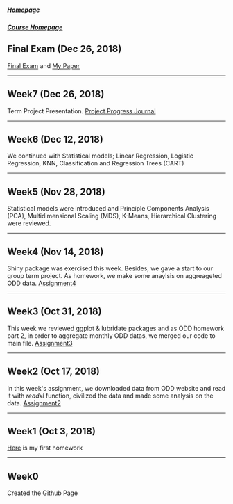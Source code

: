 ##### [Homepage](https://emrekemerci.github.io/EmreKemerci/)			
##### [Course Homepage](https://mef-bda503.github.io/)	
## Final Exam (Dec 26, 2018)
[Final Exam](Final/FinalExam.pdf) and [My Paper]()

***
## Week7 (Dec 26, 2018)
Term Project Presentation. [Project Progress Journal](https://mef-bda503.github.io/gpj18-group_four/)

***
## Week6 (Dec 12, 2018)
We continued with Statistical models; Linear Regression, Logistic Regression, KNN, Classification and Regression Trees (CART)

***
## Week5 (Nov 28, 2018)
Statistical models were introduced and Principle Components Analysis (PCA), Multidimensional Scaling (MDS), K-Means, Hierarchical Clustering were reviewed. 

***
## Week4 (Nov 14, 2018)
Shiny package was exercised this week. Besides, we gave a start to our group term project.
As homework, we make some anaylsis on aggreageted ODD data. [Assignment4](AssignmentWeek4/AssignmentWeek4.html)

***
## Week3 (Oct 31, 2018)
This week we reviewed ggplot & lubridate packages and as ODD homework part 2, in order to aggregate monthly ODD datas, we merged our code to main file. [Assignment3](AssignmentWeek3/AssignmentWeek3.Rmd)

***
## Week2 (Oct 17, 2018)
In this week's assignment, we downloaded data from ODD website and read it with *readxl* function, civilized the data and made some analysis on the data. 
[Assignment2](AssignmentWeek2/AssignmentWeek2.html)

***
## Week1 (Oct 3, 2018)
[Here](AssignmentWeek1/AssignmentWeek1.html) is my first homework

***
## Week0
Created the Github Page

